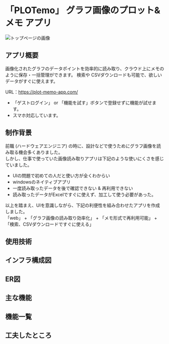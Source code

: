 # 「PLOTemo」 グラフ画像のプロット&メモ アプリ 
![トップページの画像](https://user-images.githubusercontent.com/86902324/149503039-a7bfbbf3-8448-4029-9723-4d6072ad914c.png)

## アプリ概要

画像化されたグラフのデータポイントを効率的に読み取り、クラウド上にメモのように保存・一括管理ができます。
検索や CSVダウンロードも可能で、欲しいデータがすぐに使えます。

URL：https://plot-memo-app.com/

- 「ゲストログイン」 or 「機能を試す」ボタンで登録せずに機能が試せます。
- スマホ対応しています。

## 制作背景

前職 (ハードウェアエンジニア) の時に、設計などで使うためにグラフ画像を読み取る機会多くありました。  
しかし、仕事で使っていた画像読み取りアプリは下記のような使いにくさを感じていました。

- UIの問題で初めての人だと使い方が全くわからい
- windowsのネイティブアプリ
- 一度読み取ったデータを後で確認できない & 再利用できない
- 読み取ったデータがExcelですぐに使えず、加工して使う必要があった。

以上を踏まえ、UIを意識しながら、下記の利便性を組み合わせたアプリを作成しました。  
「web」 + 「グラフ画像の読み取り効率化」 + 「メモ形式で再利用可能」 + 「検索、CSVダウンロードですぐに使える」

## 使用技術

## インフラ構成図

## ER図

## 主な機能

## 機能一覧

## 工夫したところ
